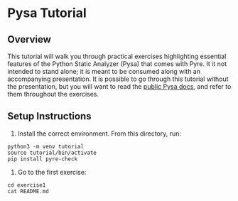 # Pysa Tutorial
## Overview
This tutorial will walk you through practical exercises highlighting essential features of the Python Static Analyzer (Pysa) that comes with Pyre. It it not intended to stand alone; it is meant to be consumed along with an accompanying presentation. It is possible to go through this tutorial without the presentation, but you will want to read the [public Pysa docs](https://pyre-check.org/docs/pysa-basics.html), and refer to them throughout the exercises.

## Setup Instructions

1. Install the correct environment. From this directory, run:
```
python3 -m venv tutorial
source tutorial/bin/activate
pip install pyre-check
```
1. Go to the first exercise:
```
cd exercise1
cat README.md
```
